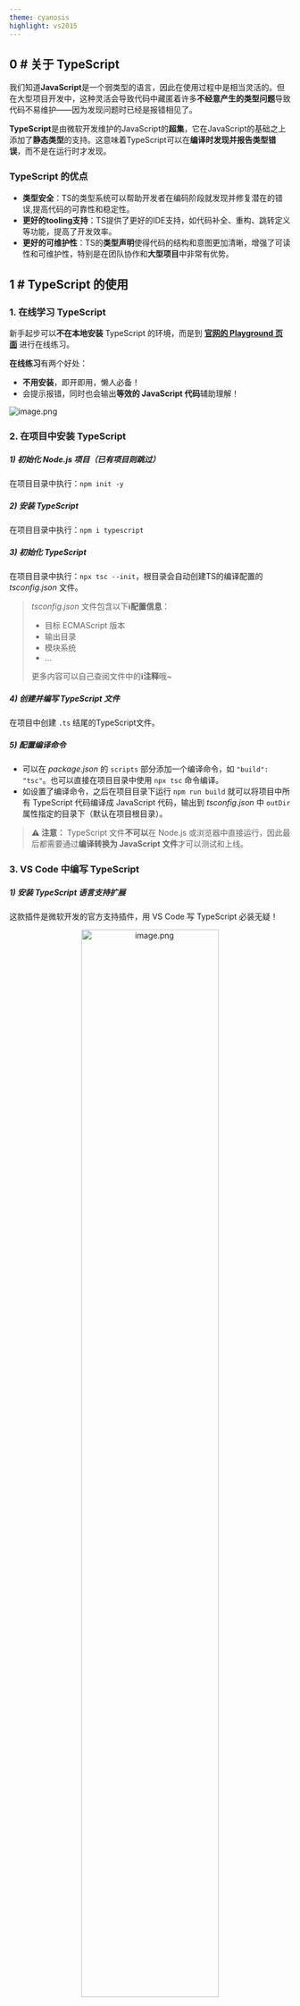 ```yaml
---
theme: cyanosis
highlight: vs2015
---
```

## 0 # 关于 TypeScript

我们知道**JavaScript**是一个弱类型的语言，因此在使用过程中是相当灵活的。但在大型项目开发中，这种灵活会导致代码中藏匿着许多**不经意产生的类型问题**导致代码不易维护——因为发现问题时已经是报错相见了。

**TypeScript**是由微软开发维护的JavaScript的**超集**，它在JavaScript的基础之上添加了**静态类型**的支持。这意味着TypeScript可以在**编译时发现并报告类型错误**，而不是在运行时才发现。

### TypeScript 的优点

-  **类型安全**：TS的类型系统可以帮助开发者在编码阶段就发现并修复潜在的错误,提高代码的可靠性和稳定性。
-  **更好的tooling支持**：TS提供了更好的IDE支持，如代码补全、重构、跳转定义等功能，提高了开发效率。
-  **更好的可维护性**：TS的**类型声明**使得代码的结构和意图更加清晰，增强了可读性和可维护性，特别是在团队协作和**大型项目**中非常有优势。

## 1 # TypeScript 的使用

### 1. 在线学习 TypeScript

新手起步可以**不在本地安装** TypeScript 的环境，而是到 [**官网的 Playground 页面**](https://www.typescriptlang.org/play/) 进行在线练习。

**在线练习**有两个好处：

- **不用安装**，即开即用，懒人必备！
- 会提示报错，同时也会输出**等效的 JavaScript 代码**辅助理解！

![image.png](https://p6-juejin.byteimg.com/tos-cn-i-k3u1fbpfcp/172711f112414c41af17b74a13d36e31~tplv-k3u1fbpfcp-jj-mark:0:0:0:0:q75.image#?w=822&h=499&s=61418&e=png&b=1c1c1c)

### 2. 在项目中安装 TypeScript

##### 1) 初始化 *Node.js* 项目（已有项目则跳过）

在项目目录中执行：`npm init -y`

##### 2) 安装 TypeScript

在项目目录中执行：`npm i typescript`

##### 3) 初始化 TypeScript

在项目目录中执行：`npx tsc --init`，根目录会自动创建TS的编译配置的 *tsconfig.json* 文件。

> *tsconfig.json* 文件包含以下**ℹ配置信息**：
> 
> - 目标 ECMAScript 版本
> - 输出目录
> - 模块系统
> - ...
> 
> 更多内容可以自己查阅文件中的**ℹ注释**哦~

##### 4) 创建并编写 TypeScript 文件

在项目中创建 `.ts` 结尾的TypeScript文件。

##### 5) 配置编译命令

-   可以在 *package.json* 的 `scripts` 部分添加一个编译命令，如 `"build": "tsc"`。也可以直接在项目目录中使用 `npx tsc` 命令编译。
-   如设置了编译命令，之后在项目目录下运行 `npm run build` 就可以将项目中所有 TypeScript 代码编译成 JavaScript 代码，输出到 *tsconfig.json* 中 `outDir` 属性指定的目录下（默认在项目根目录）。

> **⚠ 注意：** TypeScript 文件**不可以**在 Node.js 或浏览器中直接运行，因此最后都需要通过**编译转换为 JavaScript 文件**才可以测试和上线。

### 3. VS Code 中编写 TypeScript

##### 1) 安装 TypeScript 语言支持扩展

这款插件是微软开发的官方支持插件，用 VS Code 写 TypeScript 必装无疑！

<p align=center><img src="https://p6-juejin.byteimg.com/tos-cn-i-k3u1fbpfcp/6c438068e0304668bb6e912419116fd0~tplv-k3u1fbpfcp-jj-mark:0:0:0:0:q75.image#?w=953&h=549&s=50708&e=png&b=202020" alt="image.png" width="70%" /></p>

##### 2) 安装 TypeScript 报错优化扩展

<p align=center><img src="https://p9-juejin.byteimg.com/tos-cn-i-k3u1fbpfcp/e139bd50a2e14126b074ad1ee5c1a2f4~tplv-k3u1fbpfcp-jj-mark:0:0:0:0:q75.image#?w=923&h=452&s=48447&e=png&b=202020" alt="image.png" width="70%" /></p>

> 💁 这是**第三方作者**开发的一款 TypeScript 的**附属插件**，可以优化TypeScript的**报错提示**（如下图）。

<img src="https://p1-juejin.byteimg.com/tos-cn-i-k3u1fbpfcp/5f717a0da9e74384a457eb1745e35f32~tplv-k3u1fbpfcp-jj-mark:0:0:0:0:q75.image#?w=951&h=951&s=86730&e=png&a=1&b=262627" alt="image.png" width="40%" />
<img src="https://p1-juejin.byteimg.com/tos-cn-i-k3u1fbpfcp/586c85be2e564a358063a19148e9c60f~tplv-k3u1fbpfcp-jj-mark:0:0:0:0:q75.image#?w=926&h=952&s=92744&e=png&a=1&b=202021" alt="image.png" width="40%" />



个人觉得还是非常好用的，而且**开源**，大家可以到 Github 支持这位作者！

- GitHub 链接：[**yoavbls/pretty-ts-errors：**  让 TS 报错信息更适合人们阅读~](https://github.com/yoavbls/pretty-ts-errors)




## 3 # 类型限定

**TypeScript** 让 JavaScript 从弱类型变成了**强类型**，它的一个主要特点就是对变量和表达式进行**类型限定**。通过类型限定，编译器能够在代码**执行前**发现潜在的类型错误，从而提高代码的可靠性和可维护性。

> TypeScript 有 **3种** 方式**确定变量或表达式的类型**：
> - **类型推断**
> - **类型注解**
> - **类型断言**
> 
> 且变量的类型一旦被确定就**不能再被更改**。


### 1. 类型推断

TypeScript 拥有强大的类型推断能力，它可以根据代码的上下文**自动推断出变量的类型**。例如： 

```typescript
let message = "Hello, TypeScript!"; // TypeScript 推断出 message 是 string 类型
message = 10; // 报错：不能将类型“number”分配给类型“string”
```

在上面的例子中，TypeScript 会根据赋值语句自动推断出 `message` 变量的类型是 `string`。如果我们之后试图将非字符串的值赋给 `message`，编译器将会报错。


![image.png](https://p3-juejin.byteimg.com/tos-cn-i-k3u1fbpfcp/45f7a3b0e9514e06befa5b080c7d81ae~tplv-k3u1fbpfcp-jj-mark:0:0:0:0:q75.image#?w=897&h=241&s=33093&e=png&b=202020)

### 2. 类型注解

虽然 TypeScript 能够进行类型推断，但这并不直观，会影响对代码的阅读。而**明确的类型注解**可以提高代码的可读性和明确性。类型注解允许我们**显式**地声明变量的类型。例如：

```typescript
let count: number;
count = 42; // 正确
count = "Hello"; // 错误：不能将类型“string”分配给类型“number”
```

类型注解的基本格式就是在**变量名后**添加 `: 类型名`。

通过类型注解，我们可以清晰地定义 `count` 变量的类型为 `number`，并在编译时捕获**类型不匹配**的错误。

### 3. 类型断言

在某些情况下，我们可能已经知道某个值的确切类型，但 TypeScript 编译器**无法通过类型推断得出**。此时，可以使用**类型断言**告诉编译器我们对类型的**假设**。

类型断言有**两种**语法：

```typescript
let someValue: any = "this is a string";
```
- **方式1**：变量名**后**加 `as 类型名`
    ```typescript
    let strLength: number = (someValue as string).length;
    ```
- **方式2**：变量名**前**加 `<类型名>`
    ```typescript
    let strLength: number = (<string>someValue).length;
    ```
在上面的例子中，`someValue` 被声明为 `any` 类型，通过类型断言，我们明确地告诉编译器 `someValue` 是 `string` 类型，并获取它的长度。

类型断言确实有一些使用场景,但是**并不是必须的**。就像上面的例子中，即使没有类型断言，编译器也不会有任何报错。

但是使用**类型断言**可以让 TypeScript 更好地理解你的代码意图，它的**常用用途**一般有以下 **2 种**:

-  **处理 `any` 类型**  
    当一个变量被声明为 `any` 类型时，TypeScript 无法对它进行类型检查。此时使用类型断言可以告诉编译器这个变量的实际类型,从而可以访问该类型的属性和方法。
-  **处理联合类型**  
    > ✋联合类型将会在 **4 # 基础类型和联合类型** 中介绍。建议**阅读完全文后**返回看此部分。

    当一个变量是**联合类型**时，TypeScript 无法确定它的具体类型。使用类型断言可以将它转换成更具体的类型,从而可以访问该类型特有的属性和方法。
    
    ```typescript
    interface Circle {
      kind: 'circle';
      radius: number;
    }

    interface Square {
      kind: 'square';
      side: number;
    }

    type Shape = Circle | Square;

    function getArea(shape: Shape) {
      if ((shape as Circle).radius !== undefined) {
        return Math.PI * (shape as Circle).radius ** 2;
      } else {
        return (shape as Square).side * (shape as Square).side;
      }
    }
    ```
    
    这里我们定义了一个联合类型`Shape`，它可以是`Circle`或`Square`。在`getArea`函数中，我们使用**类型断言**将`shape`参数**转换为**具体的`Circle`或`Square`类型，从而可以访问对应的属性。


> ⚠ 使用类型断言时**要谨慎**，因为**错误的断言**可能会导致**☠运行时错误**。
> 
> ✔ 类型断言仅在我们**非常确定**变量的**实际类型**时使用。

## 4 # 基础类型和联合类型

### 1. 基础类型

前面提到 TS 可以使用**类型注解**的方式声明变量类型，这些 JS 的基础类型都可以声明：

- `string`
- `number`
- `boolean`
- `null`
- `undefined`

当然也有比较特殊的 `any` 代表所有类型都可以。

### 2. 联合类型

**联合类型**允许一个变量可以是**多种类型之一**。使用管道符 (`|`) 分隔每个类型。例如：

```typescript
let value: string | number;
value = "Hello"; // 正确
value = 123;     // 也正确
value = true;    // 错误：不能将类型“boolean”分配给类型“string | number”
```

联合类型**常用于函数参数**，以便允许多种输入类型。例如：

```typescript
function printId(id: string | number) {
  console.log("Your ID is: " + id);
}

printId("ABC123"); // 正确
printId(789);      // 也正确
```

## 5 # 数组、元组与枚举

### 1. 数组

数组是**存储同类型数据**的集合。可以使用**两种**方式声明数组类型：

```typescript
let numbers: number[] = [1, 2, 3, 4, 5];
let strings: Array<string> = ["one", "two", "three"];
```

如果需要数组存储多种类型数据，则可以使用**联合类型**，甚至简单粗暴用 `any` ：

```typescript
let numbers: (number|string)[] = ["zero", 1, 2, 3, 4, 5];
let strings: Array<string|number> = ["one", "two", "three", 4];
let arr: any = ["one", "two", "three", 4, true, ];
```

### 2. 元组

**元组（Tuple）** 适用于**固定长度**和**已知类型**的数组。声明元组时，需要指定**每个元素的类型**。例如：

```typescript
let person: [string, number] = ["John", 30];
person = ["John", "thirty"]; // 报错：不能将类型"[string，string]"分配给类型"[string，number]"
person = ["John"]; // 报错：不能将类型"[string]"分配给类型"[string，number]”。源具有1个元素，但目标需要2个
```

### 3. 枚举

**枚举（Enum）** 可以用来限定可选值，或者让**数值**更具**语义化**（如返回编码等）。

使用枚举可以使代码**更具可读性**。声明枚举时可以使用 `enum` 关键字。例如：

```typescript
enum Direction {
  Up,
  Down,
  Left,
  Right
}

let move: Direction = Direction.Up;
```

>  👌 枚举类型是一个**类数组**对象，因此也可以用**数组的方式**进行访问。
>  ```typescript
>  console.log(Direction[0]); // Up
>  ```
>  
>  ⚠ 但注意如用数组的方式访问，其类型不是**枚举类型**而是**值原本的类型**。
>  ```typescript
>  let move: Direction = Direction[0]; // 报错：不能将类型"string"分配给类型"Direction
>  ```


也可以**为枚举成员指定具体的值**，也就是让数值语义化：

```typescript
enum Status {
  Success = 200,
  NotFound = 404,
  ServerError = 500
}

let response: Status = Status.Success;
```

**枚举**使代码更具可读性和可维护性，特别是在**处理常量值**时。

## 6 # 函数

### 1. 参数、可选参数、剩余参数

函数的参数可以包含**必需参数**、**可选参数**和**剩余参数**三个部分。

- **必需参数**：默认情况下，TypeScript 中的函数参数都是必需的。例如：

    ```typescript
    function add(x: number, y: number): number { return x + y; }
    add(1); // 报错：应当有2个参数，但只有一个
    ```

- **可选参数**：在参数名的末尾使用 `?` 标记，则可设置为可选参数。例如：
    
    > ⚠ 可选参数必须在**所有必需参数的右侧**，不可以交叉摆放。
    
    ```typescript
    function greet(name: string, greeting?: string): string {
      return greeting ? `${greeting}, ${name}` : `Hello, ${name}`;
    }
    console.log(greet('John', 'Good morning')); // Good morning, John
    console.log(greet('John')); // Hello, John
    ```

-   **剩余参数**：在**最后一个**参数的参数名前使用 `...` 以定义**不定数量的参数**。例如：
    
    > ⚠ 剩余参数必须指定**数组类型**，剩余的多个参数都会保存在一个数组中。
    
    ```typescript
    function sum(...numbers: number[]): number {
      return numbers.reduce((acc, curr) => acc + curr, 0);
    }
    ```

### 2. 返回值

函数的返回值类型可以**显式声明**在参数`()`的后面，或者不声明（默认`any`）。

如果确定函数没有返回值，则可以使用 `void` 类型限定。例如：

```typescript
function sayHello(): void {
  console.log("Hello!");
}

function multiply(a: number, b: number): number {
  return a * b;
}
```

## 7 # 接口

**接口（Interface）** 是一种用于定义对象结构的方式，类似于结构体。它描述了对象的**属性**和**方法**，但不包含具体的实现。接口的主要作用是**确保对象符合特定的形状**。

可以使用 `interface` 关键字来定义接口。例如：

```typescript
interface Person {
  name: string;
  age: number;
  greet(): string;
}

let john: Person = {
  name: "John",
  age: 25,
  greet: () => "Hello!"
};
```

接口还可以使用 `extends` 关键字 **扩展（extend）** 其他接口：

```typescript
interface Employee extends Person {
  employeeId: number;
}

let jane: Employee = {
  name: "Jane",
  age: 30,
  employeeId: 123,
  greet: () => "Hi!"
};
```

## 8 # 类型别名

**类型别名（Type Alias）** 使用 `type` 关键字定义，可以为任何类型创建一个新名称。类型别名可以用于基础类型、联合类型、元组等。例如：

```typescript
type StringOrNumber = string | number;

let value: StringOrNumber;
value = "Hello"; // 正确
value = 123;     // 也正确
```

类型别名也可以用于**对象类型**，达成和**接口**类似的效果：

```typescript
type Point = {
  x: number;
  y: number;
};

let point: Point = { x: 10, y: 20 };
```

> ⚠ 虽然 `type` 和 `interface` 在定义对象类型时有很多相似之处，并且在大多数情况下**可以互换使用**，但它们在扩展方式、类型组合、复杂类型定义和声明合并等方面存在差异。还是**更加建议使用接口**的方式。

## 9 # 泛型

如果我们想有一个函数的参数可以**接受多种类型**，但多个参数**必须是同一类型**。怎么实现？

```typescript
function test(arg1: string|number, arg2: string|number) {...}
```

上面这个例子就无法实现，因为`arg1`与`arg2`可能存在交叉使用的情况，不能保证参数的类型相同。

而**泛型（Generics）** 允许定义**函数**、**接口**或**类**时使用**类型参数**，使其能够**处理多种类型**。

常用的泛型定义使用尖括号 `<>` 语法。例如：

```typescript
function identity<T>(arg1: T， arg2: T): T {
  return arg;
}

let output1 = identity<string>("Hello", "world!");
let output2 = identity<number>(123, 321);
```

> ⚠ 在调用含泛型的**函数**时，可以不用 `<>` 指定泛型，TS 会进行智能推断。但为了代码更加清晰直观，还是建议用 `<>` 指明泛型类型。

不仅在函数中，泛型也可以应用于**接口**和**类**：

```typescript
interface Box<T> {
  contents: T;
}

let stringBox: Box<string> = { contents: "Hello" };
let numberBox: Box<number> = { contents: 123 };

class GenericNumber<T> {
  zeroValue: T;
  add: (x: T, y: T) => T;
}

let myGenericNumber = new GenericNumber<number>();
myGenericNumber.zeroValue = 0;
myGenericNumber.add = (x, y) => x + y;
```

## END # 总结快查

### 类型限定

**TypeScript** 提供三种方式确定变量或表达式的类型，以提高代码的可靠性和可维护性：

-   **类型推断**：自动推断变量类型，无需显式声明。适用于简单情况。

    -   示例：`let message = "Hello, TypeScript!";`

-   **类型注解**：显式声明变量类型，增强可读性。

    -   使用场景：复杂代码、团队协作。
    -   关键字：`let count: number;`

-   **类型断言**：手动指定类型，适用于编译器无法推断类型的情况。

    -   使用场景：处理 `any` 类型、联合类型。
    -   关键字：`let strLength: number = (someValue as string).length;`

### 基础类型和联合类型

-   **基础类型**：包括 `string`、`number`、`boolean`、`null` 和 `undefined`，用于声明变量的具体类型。

    -   使用场景：明确变量类型，防止类型错误。
    -   关键字：`let username: string;`

-   **联合类型**：允许变量可以是多种类型之一，使用 `|` 分隔。

    -   使用场景：函数参数允许多种类型输入。
    -   关键字：`let value: string | number;`

### 数组、元组与枚举

-   **数组**：存储同类型数据的集合。

    -   使用场景：处理一组同类型数据。
    -   关键字：`let numbers: number[];`

-   **元组**：用于固定长度和已知类型的数组。

    -   使用场景：定义固定结构的数据。
    -   关键字：`let person: [string, number];`

-   **枚举**：为数值类型提供友好名称，增强代码可读性。

    -   使用场景：定义一组相关常量。
    -   关键字：`enum Direction { Up, Down, Left, Right }`

### 函数

-   **参数、可选参数、剩余参数**：定义函数的输入，支持必需参数、可选参数和剩余参数。

    -   使用场景：函数参数管理。
    -   关键字：`function greet(name: string, greeting?: string): string {}`

-   **返回值**：显式声明函数的返回值类型。

    -   使用场景：确保函数返回值类型正确。
    -   关键字：`function multiply(a: number, b: number): number {}`

### 接口

**接口（Interface）** 用于定义对象的结构，包括属性和方法。接口确保对象符合特定的形状。

-   使用场景：定义对象结构，确保类型安全。
-   关键字：`interface Person { name: string; age: number; greet(): string; }`
-   扩展接口：`interface Employee extends Person { employeeId: number; }`

### 类型别名

**类型别名（Type Alias）** 使用 `type` 关键字，为任意类型创建新名称。

-   使用场景：为复杂类型创建简洁名称。
-   关键字：`type StringOrNumber = string | number;`
-   定义对象类型：`type Point = { x: number; y: number; };`

> 建议优先使用接口来定义对象类型，因其扩展性更强。

### 泛型

**泛型（Generics）** 允许定义函数、接口或类时使用类型参数，使其能够处理多种类型。

-   使用场景：定义可重用、灵活和类型安全的代码。
-   关键字：`function identity<T>(arg: T): T { return arg; }`
-   泛型接口和类：`interface Box<T> { contents: T; }`、`class GenericNumber<T> { zeroValue: T; add: (x: T, y: T) => T; }`